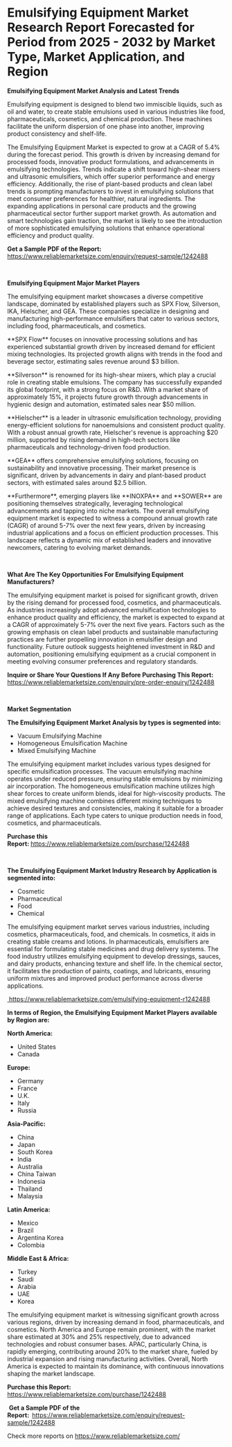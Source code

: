 <p><h1>Emulsifying Equipment Market Research Report Forecasted for Period from 2025 -  2032 by Market Type, Market Application, and Region</h1></p><p><strong>Emulsifying Equipment Market Analysis and Latest Trends</strong></p>
<p><p>Emulsifying equipment is designed to blend two immiscible liquids, such as oil and water, to create stable emulsions used in various industries like food, pharmaceuticals, cosmetics, and chemical production. These machines facilitate the uniform dispersion of one phase into another, improving product consistency and shelf-life.</p><p>The Emulsifying Equipment Market is expected to grow at a CAGR of 5.4% during the forecast period. This growth is driven by increasing demand for processed foods, innovative product formulations, and advancements in emulsifying technologies. Trends indicate a shift toward high-shear mixers and ultrasonic emulsifiers, which offer superior performance and energy efficiency. Additionally, the rise of plant-based products and clean label trends is prompting manufacturers to invest in emulsifying solutions that meet consumer preferences for healthier, natural ingredients. The expanding applications in personal care products and the growing pharmaceutical sector further support market growth. As automation and smart technologies gain traction, the market is likely to see the introduction of more sophisticated emulsifying solutions that enhance operational efficiency and product quality.</p></p>
<p><strong>Get a Sample PDF of the Report:&nbsp;</strong> <a href="https://www.reliablemarketsize.com/enquiry/request-sample/1242488?utm_campaign=2747&utm_medium=2&utm_source=Github&utm_content=ia&utm_term=05032025&utm_id=emulsifying-equipment">https://www.reliablemarketsize.com/enquiry/request-sample/1242488</a></p>
<p>&nbsp;</p>
<p><strong>Emulsifying Equipment Major Market Players</strong></p>
<p><p>The emulsifying equipment market showcases a diverse competitive landscape, dominated by established players such as SPX Flow, Silverson, IKA, Hielscher, and GEA. These companies specialize in designing and manufacturing high-performance emulsifiers that cater to various sectors, including food, pharmaceuticals, and cosmetics.</p><p>**SPX Flow** focuses on innovative processing solutions and has experienced substantial growth driven by increased demand for efficient mixing technologies. Its projected growth aligns with trends in the food and beverage sector, estimating sales revenue around $3 billion.</p><p>**Silverson** is renowned for its high-shear mixers, which play a crucial role in creating stable emulsions. The company has successfully expanded its global footprint, with a strong focus on R&D. With a market share of approximately 15%, it projects future growth through advancements in hygienic design and automation, estimated sales near $50 million.</p><p>**Hielscher** is a leader in ultrasonic emulsification technology, providing energy-efficient solutions for nanoemulsions and consistent product quality. With a robust annual growth rate, Hielscher's revenue is approaching $20 million, supported by rising demand in high-tech sectors like pharmaceuticals and technology-driven food production.</p><p>**GEA** offers comprehensive emulsifying solutions, focusing on sustainability and innovative processing. Their market presence is significant, driven by advancements in dairy and plant-based product sectors, with estimated sales around $2.5 billion.</p><p>**Furthermore**, emerging players like **INOXPA** and **SOWER** are positioning themselves strategically, leveraging technological advancements and tapping into niche markets. The overall emulsifying equipment market is expected to witness a compound annual growth rate (CAGR) of around 5-7% over the next few years, driven by increasing industrial applications and a focus on efficient production processes. This landscape reflects a dynamic mix of established leaders and innovative newcomers, catering to evolving market demands.</p></p>
<p>&nbsp;</p>
<p><strong>What Are The Key Opportunities For Emulsifying Equipment Manufacturers?</strong></p>
<p><p>The emulsifying equipment market is poised for significant growth, driven by the rising demand for processed food, cosmetics, and pharmaceuticals. As industries increasingly adopt advanced emulsification technologies to enhance product quality and efficiency, the market is expected to expand at a CAGR of approximately 5-7% over the next five years. Factors such as the growing emphasis on clean label products and sustainable manufacturing practices are further propelling innovation in emulsifier design and functionality. Future outlook suggests heightened investment in R&D and automation, positioning emulsifying equipment as a crucial component in meeting evolving consumer preferences and regulatory standards.</p></p>
<p><strong>Inquire or Share Your Questions If Any Before Purchasing This Report:</strong> <a href="https://www.reliablemarketsize.com/enquiry/pre-order-enquiry/1242488?utm_campaign=2747&utm_medium=2&utm_source=Github&utm_content=ia&utm_term=05032025&utm_id=emulsifying-equipment">https://www.reliablemarketsize.com/enquiry/pre-order-enquiry/1242488</a></p>
<p>&nbsp;</p>
<p><strong>Market Segmentation</strong></p>
<p><strong>The Emulsifying Equipment Market Analysis by types is segmented into:</strong></p>
<p><ul><li>Vacuum Emulsifying Machine</li><li>Homogeneous Emulsification Machine</li><li>Mixed Emulsifying Machine</li></ul></p>
<p><p>The emulsifying equipment market includes various types designed for specific emulsification processes. The vacuum emulsifying machine operates under reduced pressure, ensuring stable emulsions by minimizing air incorporation. The homogeneous emulsification machine utilizes high shear forces to create uniform blends, ideal for high-viscosity products. The mixed emulsifying machine combines different mixing techniques to achieve desired textures and consistencies, making it suitable for a broader range of applications. Each type caters to unique production needs in food, cosmetics, and pharmaceuticals.</p></p>
<p><strong>Purchase this Report:&nbsp;</strong><a href="https://www.reliablemarketsize.com/purchase/1242488?utm_campaign=2747&utm_medium=2&utm_source=Github&utm_content=ia&utm_term=05032025&utm_id=emulsifying-equipment">https://www.reliablemarketsize.com/purchase/1242488</a></p>
<p>&nbsp;</p>
<p><strong>The Emulsifying Equipment Market Industry Research by Application is segmented into:</strong></p>
<p><ul><li>Cosmetic</li><li>Pharmaceutical</li><li>Food</li><li>Chemical</li></ul></p>
<p><p>The emulsifying equipment market serves various industries, including cosmetics, pharmaceuticals, food, and chemicals. In cosmetics, it aids in creating stable creams and lotions. In pharmaceuticals, emulsifiers are essential for formulating stable medicines and drug delivery systems. The food industry utilizes emulsifying equipment to develop dressings, sauces, and dairy products, enhancing texture and shelf life. In the chemical sector, it facilitates the production of paints, coatings, and lubricants, ensuring uniform mixtures and improved product performance across diverse applications.</p></p>
<p><a href="https://www.reliablemarketsize.com/emulsifying-equipment-r1242488?utm_campaign=2747&utm_medium=2&utm_source=Github&utm_content=ia&utm_term=05032025&utm_id=emulsifying-equipment">&nbsp;https://www.reliablemarketsize.com/emulsifying-equipment-r1242488</a></p>
<p><strong>In terms of Region, the Emulsifying Equipment Market Players available by Region are:</strong></p>
<p>
    <p> <strong> North America: </strong>
        <ul>
            <li>United States</li>
            <li>Canada</li>
        </ul>
        </p> 
    <p> <strong> Europe: </strong>
        <ul>
            <li>Germany</li>
            <li>France</li>
            <li>U.K.</li>
            <li>Italy</li>
            <li>Russia</li>
        </ul>
        </p> 
    <p> <strong> Asia-Pacific: </strong>
        <ul>
            <li>China</li>
            <li>Japan</li>
            <li>South Korea</li>
            <li>India</li>
            <li>Australia</li>
            <li>China Taiwan</li>
            <li>Indonesia</li>
            <li>Thailand</li>
            <li>Malaysia</li>
        </ul>
        </p> 
    <p> <strong> Latin America: </strong>
        <ul>
            <li>Mexico</li>
            <li>Brazil</li>
            <li>Argentina Korea</li>
            <li>Colombia</li>
        </ul>
        </p> 
    <p> <strong> Middle East & Africa: </strong>
        <ul>
            <li>Turkey</li>
            <li>Saudi</li>
            <li>Arabia</li>
            <li>UAE</li>
            <li>Korea</li>
        </ul>
    </p>
    </p>
<p><p>The emulsifying equipment market is witnessing significant growth across various regions, driven by increasing demand in food, pharmaceuticals, and cosmetics. North America and Europe remain prominent, with the market share estimated at 30% and 25% respectively, due to advanced technologies and robust consumer bases. APAC, particularly China, is rapidly emerging, contributing around 20% to the market share, fueled by industrial expansion and rising manufacturing activities. Overall, North America is expected to maintain its dominance, with continuous innovations shaping the market landscape.</p></p>
<p><strong>Purchase this Report: </strong><a href="https://www.reliablemarketsize.com/purchase/1242488?utm_campaign=2747&utm_medium=2&utm_source=Github&utm_content=ia&utm_term=05032025&utm_id=emulsifying-equipment">https://www.reliablemarketsize.com/purchase/1242488</a></p>
<p>&nbsp;<strong>Get a Sample PDF of the Report:&nbsp;&nbsp;</strong><a href="https://www.reliablemarketsize.com/enquiry/request-sample/1242488?utm_campaign=2747&utm_medium=2&utm_source=Github&utm_content=ia&utm_term=05032025&utm_id=emulsifying-equipment">https://www.reliablemarketsize.com/enquiry/request-sample/1242488</a></p>
<p><strong></strong></p>
<p>Check more reports on <a href="https://www.reliablemarketsize.com/?utm_campaign=2747&utm_medium=2&utm_source=Github&utm_content=ia&utm_term=05032025&utm_id=emulsifying-equipment">https://www.reliablemarketsize.com/</a></p>